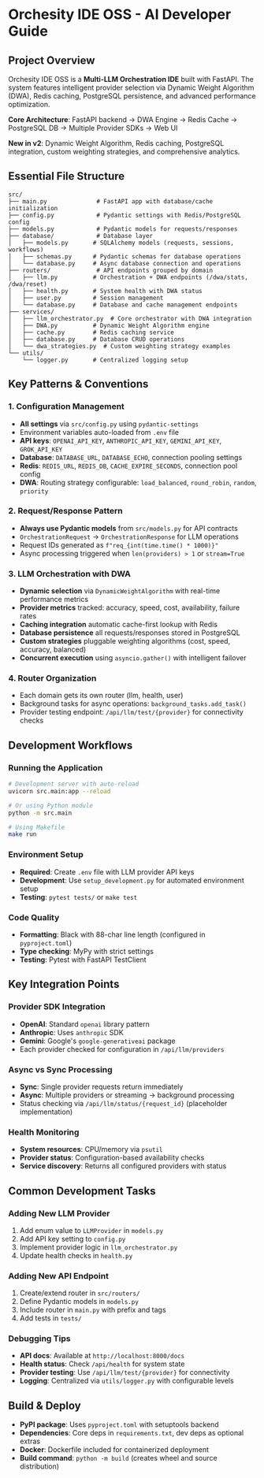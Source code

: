 # Orchesity IDE OSS - AI Developer Guide

## Project Overview

Orchesity IDE OSS is a **Multi-LLM Orchestration IDE** built with FastAPI. The system features intelligent provider selection via Dynamic Weight Algorithm (DWA), Redis caching, PostgreSQL persistence, and advanced performance optimization.

**Core Architecture**: FastAPI backend → DWA Engine → Redis Cache → PostgreSQL DB → Multiple Provider SDKs → Web UI

**New in v2**: Dynamic Weight Algorithm, Redis caching, PostgreSQL integration, custom weighting strategies, and comprehensive analytics.

## Essential File Structure

```
src/
├── main.py              # FastAPI app with database/cache initialization
├── config.py            # Pydantic settings with Redis/PostgreSQL config
├── models.py            # Pydantic models for requests/responses
├── database/            # Database layer
│   ├── models.py       # SQLAlchemy models (requests, sessions, workflows)
│   ├── schemas.py      # Pydantic schemas for database operations
│   └── database.py     # Async database connection and operations
├── routers/             # API endpoints grouped by domain
│   ├── llm.py          # Orchestration + DWA endpoints (/dwa/stats, /dwa/reset)
│   ├── health.py       # System health with DWA status
│   ├── user.py         # Session management
│   └── database.py     # Database and cache management endpoints
├── services/
│   ├── llm_orchestrator.py  # Core orchestrator with DWA integration
│   ├── DWA.py          # Dynamic Weight Algorithm engine
│   ├── cache.py        # Redis caching service
│   ├── database.py     # Database CRUD operations
│   └── dwa_strategies.py  # Custom weighting strategy examples
└── utils/
    └── logger.py       # Centralized logging setup
```

## Key Patterns & Conventions

### 1. Configuration Management
- **All settings** via `src/config.py` using `pydantic-settings`
- Environment variables auto-loaded from `.env` file
- **API keys**: `OPENAI_API_KEY`, `ANTHROPIC_API_KEY`, `GEMINI_API_KEY`, `GROK_API_KEY`
- **Database**: `DATABASE_URL`, `DATABASE_ECHO`, connection pooling settings
- **Redis**: `REDIS_URL`, `REDIS_DB`, `CACHE_EXPIRE_SECONDS`, connection pool config
- **DWA**: Routing strategy configurable: `load_balanced`, `round_robin`, `random`, `priority`

### 2. Request/Response Pattern
- **Always use Pydantic models** from `src/models.py` for API contracts
- `OrchestrationRequest` → `OrchestrationResponse` for LLM operations
- Request IDs generated as `f"req_{int(time.time() * 1000)}"`
- Async processing triggered when `len(providers) > 1` or `stream=True`

### 3. LLM Orchestration with DWA
- **Dynamic selection** via `DynamicWeightAlgorithm` with real-time performance metrics
- **Provider metrics** tracked: accuracy, speed, cost, availability, failure rates
- **Caching integration** automatic cache-first lookup with Redis
- **Database persistence** all requests/responses stored in PostgreSQL
- **Custom strategies** pluggable weighting algorithms (cost, speed, accuracy, balanced)
- **Concurrent execution** using `asyncio.gather()` with intelligent failover

### 4. Router Organization
- Each domain gets its own router (llm, health, user)
- Background tasks for async operations: `background_tasks.add_task()`
- Provider testing endpoint: `/api/llm/test/{provider}` for connectivity checks

## Development Workflows

### Running the Application
```bash
# Development server with auto-reload
uvicorn src.main:app --reload

# Or using Python module
python -m src.main

# Using Makefile
make run
```

### Environment Setup
- **Required**: Create `.env` file with LLM provider API keys
- **Development**: Use `setup_development.py` for automated environment setup
- **Testing**: `pytest tests/` or `make test`

### Code Quality
- **Formatting**: Black with 88-char line length (configured in `pyproject.toml`)
- **Type checking**: MyPy with strict settings
- **Testing**: Pytest with FastAPI TestClient

## Key Integration Points

### Provider SDK Integration
- **OpenAI**: Standard `openai` library pattern
- **Anthropic**: Uses `anthropic` SDK
- **Gemini**: Google's `google-generativeai` package
- Each provider checked for configuration in `/api/llm/providers`

### Async vs Sync Processing
- **Sync**: Single provider requests return immediately
- **Async**: Multiple providers or streaming → background processing
- Status checking via `/api/llm/status/{request_id}` (placeholder implementation)

### Health Monitoring
- **System resources**: CPU/memory via `psutil`
- **Provider status**: Configuration-based availability checks
- **Service discovery**: Returns all configured providers with status

## Common Development Tasks

### Adding New LLM Provider
1. Add enum value to `LLMProvider` in `models.py`
2. Add API key setting to `config.py`
3. Implement provider logic in `llm_orchestrator.py`
4. Update health checks in `health.py`

### Adding New API Endpoint
1. Create/extend router in `src/routers/`
2. Define Pydantic models in `models.py`
3. Include router in `main.py` with prefix and tags
4. Add tests in `tests/`

### Debugging Tips
- **API docs**: Available at `http://localhost:8000/docs`
- **Health status**: Check `/api/health` for system state
- **Provider testing**: Use `/api/llm/test/{provider}` for connectivity
- **Logging**: Centralized via `utils/logger.py` with configurable levels

## Build & Deploy

- **PyPI package**: Uses `pyproject.toml` with setuptools backend
- **Dependencies**: Core deps in `requirements.txt`, dev deps as optional extras
- **Docker**: Dockerfile included for containerized deployment
- **Build command**: `python -m build` (creates wheel and source distribution)